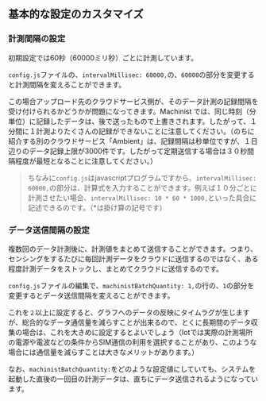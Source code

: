 ## 基本的な設定のカスタマイズ

### 計測間隔の設定

初期設定では60秒（60000ミリ秒）ごとに計測しています。

`config.js`ファイルの、`intervalMillisec: 60000,`の、`60000`の部分を変更すると計測間隔を変えることができます。

この場合アップロード先のクラウドサービス側が、そのデータ計測の記録間隔を受け付けられるかどうかが問題になってきます。Machinist では、同じ時刻（分単位）に記録したデータは、後で送ったもので上書きされます。したがって、１分間に１計測よりたくさんの記録ができないことに注意してください。（のちに紹介する別のクラウドサービス「Ambient」は、記録間隔は秒単位ですが、１日辺りのデータ記録上限が3000件です。したがって定期送信する場合は３０秒間隔程度が最短となることに注意してください。）

>ちなみに`config.js`はjavascriptプログラムですから、`intervalMillisec: 60000,`の部分は、計算式を入力することができます。例えば１０分ごとに計測させたい場合、`intervalMillisec: 10 * 60 * 1000,`といった具合に記述できるのです。（*は掛け算の記号です）

### データ送信間隔の設定

複数回のデータ計測後に、計測値をまとめて送信することができます。つまり、センシングをするたびに毎回計測データをクラウドに送信するのではなく、ある程度計測データをストックし、まとめてクラウドに送信するのです。

`config.js`ファイルの編集で、`machinistBatchQuantity: 1,`の行の、`1`の部分を変更するとデータ送信間隔を変えることができます。

これを`２`以上に設定すると、グラフへのデータの反映にタイムラグが生じますが、総合的なデータ通信量を減らすことが出来るので、とくに長期間のデータ収集の場合は、これを大きめに設定するとよいでしょう（Iotでは実際の計測場所の電源や電波などの条件からSIM通信の利用を選択することがあり、このような場合には通信量を減らすことは大きなメリットがあります。）

なお、`machinistBatchQuantity:`をどのような設定値にしていても、システムを起動した直後の一回目の計測データは、直ちにデータ送信されるようになっています。
